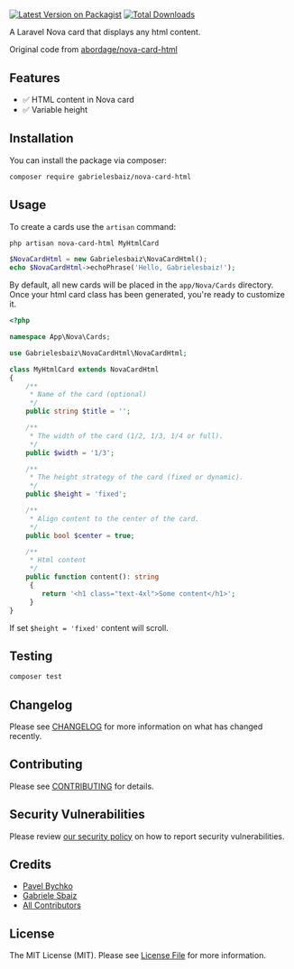 # 

[![Latest Version on Packagist](https://img.shields.io/packagist/v/gabrielesbaiz/nova-card-html.svg?style=flat-square)](https://packagist.org/packages/gabrielesbaiz/nova-card-html)
[![Total Downloads](https://img.shields.io/packagist/dt/gabrielesbaiz/nova-card-html.svg?style=flat-square)](https://packagist.org/packages/gabrielesbaiz/nova-card-html)

A Laravel Nova card that displays any html content.

Original code from [abordage/nova-card-html](https://github.com/abordage/nova-card-html)

## Features

- ✅ HTML content in Nova card
- ✅ Variable height

## Installation

You can install the package via composer:

```bash
composer require gabrielesbaiz/nova-card-html
```

## Usage

To create a cards use the `artisan` command:

```bash
php artisan nova-card-html MyHtmlCard
```

```php
$NovaCardHtml = new Gabrielesbaiz\NovaCardHtml();
echo $NovaCardHtml->echoPhrase('Hello, Gabrielesbaiz!');
```

By default, all new cards will be placed in the `app/Nova/Cards` directory. Once your html card class has been generated, 
you're ready to customize it.


```php
<?php

namespace App\Nova\Cards;

use Gabrielesbaiz\NovaCardHtml\NovaCardHtml;

class MyHtmlCard extends NovaCardHtml
{
    /**
     * Name of the card (optional)
     */
    public string $title = '';

    /**
     * The width of the card (1/2, 1/3, 1/4 or full).
     */
    public $width = '1/3';

    /**
     * The height strategy of the card (fixed or dynamic).
     */
    public $height = 'fixed';

    /**
     * Align content to the center of the card.
     */
    public bool $center = true;

    /**
     * Html content
     */
    public function content(): string
     {
        return '<h1 class="text-4xl">Some content</h1>';
     }
}

```

If set `$height = 'fixed'` content will scroll.

## Testing

```bash
composer test
```

## Changelog

Please see [CHANGELOG](CHANGELOG.md) for more information on what has changed recently.

## Contributing

Please see [CONTRIBUTING](CONTRIBUTING.md) for details.

## Security Vulnerabilities

Please review [our security policy](../../security/policy) on how to report security vulnerabilities.

## Credits

- [Pavel Bychko](https://github.com/abordage)
- [Gabriele Sbaiz](https://github.com/gabrielesbaiz)
- [All Contributors](../../contributors)

## License

The MIT License (MIT). Please see [License File](LICENSE.md) for more information.
